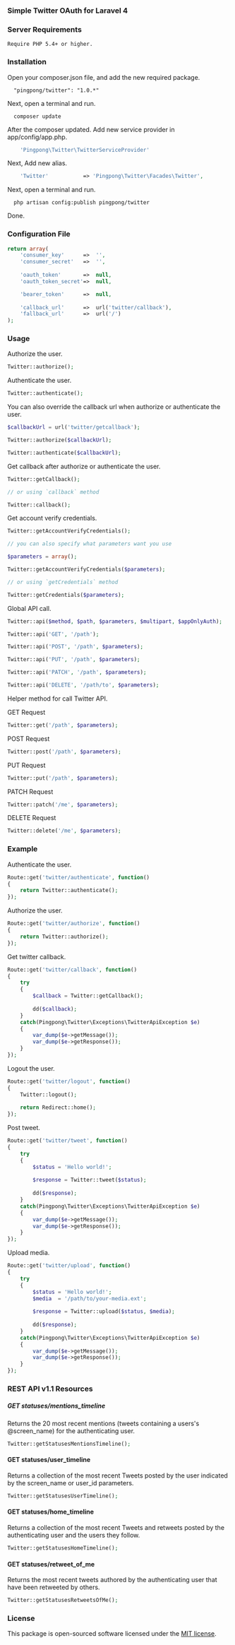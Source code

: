 ### Simple Twitter OAuth for Laravel 4

### Server Requirements

    Require PHP 5.4+ or higher.
    
### Installation

Open your composer.json file, and add the new required package.

```
  "pingpong/twitter": "1.0.*" 
```

Next, open a terminal and run.

```
  composer update 
```

After the composer updated. Add new service provider in app/config/app.php.

```php
	'Pingpong\Twitter\TwitterServiceProvider'
```

Next, Add new alias.

```php
    'Twitter'           => 'Pingpong\Twitter\Facades\Twitter',
```

Next, open a terminal and run.

```
  php artisan config:publish pingpong/twitter 
```

Done.

### Configuration File

```php
return array(
	'consumer_key'		=>	'',
	'consumer_secret'	=>  '',
	
	'oauth_token'		=>	null,
	'oauth_token_secret'=>  null,

	'bearer_token'		=>	null,
	
	'callback_url'		=>  url('twitter/callback'),
    'fallback_url'      =>  url('/')
);
```

### Usage

Authorize the user.

```php
Twitter::authorize();
```

Authenticate the user.

```php
Twitter::authenticate();
```

You can also override the callback url when authorize or authenticate the user.

```php
$callbackUrl = url('twitter/getcallback');

Twitter::authorize($callbackUrl);

Twitter::authenticate($callbackUrl);
```

Get callback after authorize or authenticate the user.

```php
Twitter::getCallback();

// or using `callback` method

Twitter::callback();
```

Get account verify credentials.

```php
Twitter::getAccountVerifyCredentials();

// you can also specify what parameters want you use

$parameters = array();

Twitter::getAccountVerifyCredentials($parameters);

// or using `getCredentials` method

Twitter::getCredentials($parameters);
```

Global API call. 

```php
Twitter::api($method, $path, $parameters, $multipart, $appOnlyAuth);

Twitter::api('GET', '/path');

Twitter::api('POST', '/path', $parameters);

Twitter::api('PUT', '/path', $parameters);

Twitter::api('PATCH', '/path', $parameters);

Twitter::api('DELETE', '/path/to', $parameters);
```

Helper method for call Twitter API.

GET Request
```php
Twitter::get('/path', $parameters);
```

POST Request
```php
Twitter::post('/path', $parameters);
```

PUT Request
```php
Twitter::put('/path', $parameters);
```

PATCH Request
```php
Twitter::patch('/me', $parameters);
```

DELETE Request
```php
Twitter::delete('/me', $parameters);
```

### Example

Authenticate the user.
```php
Route::get('twitter/authenticate', function()
{
    return Twitter::authenticate();
});
```

Authorize the user.
```php
Route::get('twitter/authorize', function()
{
    return Twitter::authorize();
});
```

Get twitter callback.
```php
Route::get('twitter/callback', function()
{
    try
    {
        $callback = Twitter::getCallback();
        
        dd($callback);
    }
    catch(Pingpong\Twitter\Exceptions\TwitterApiException $e)
    {
        var_dump($e->getMessage());
        var_dump($e->getResponse());
    }
});
```

Logout the user.
```php
Route::get('twitter/logout', function()
{
    Twitter::logout();
    
    return Redirect::home();
});
```

Post tweet.
```php
Route::get('twitter/tweet', function()
{
    try
    {
        $status = 'Hello world!';
        
        $response = Twitter::tweet($status);
        
        dd($response);
    }
    catch(Pingpong\Twitter\Exceptions\TwitterApiException $e)
    {
        var_dump($e->getMessage());
        var_dump($e->getResponse());
    }
});
```

Upload media.
```php
Route::get('twitter/upload', function()
{
    try
    {
        $status = 'Hello world!';
        $media  = '/path/to/your-media.ext';
        
        $response = Twitter::upload($status, $media);
        
        dd($response);
    }
    catch(Pingpong\Twitter\Exceptions\TwitterApiException $e)
    {
        var_dump($e->getMessage());
        var_dump($e->getResponse());
    }
});
```

### REST API v1.1 Resources

##### GET statuses/mentions_timeline

Returns the 20 most recent mentions (tweets containing a users's @screen_name) for the authenticating user.

```php
Twitter::getStatusesMentionsTimeline();
```

#### GET statuses/user_timeline

Returns a collection of the most recent Tweets posted by the user indicated by the screen_name or user_id parameters.

```php
Twitter::getStatusesUserTimeline();
```
#### GET statuses/home_timeline

Returns a collection of the most recent Tweets and retweets posted by the authenticating user and the users they follow. 

```php
Twitter::getStatusesHomeTimeline();
```
#### GET statuses/retweet_of_me

Returns the most recent tweets authored by the authenticating user that have been retweeted by others. 

```php
Twitter::getStatusesRetweetsOfMe();
```
### License

This package is open-sourced software licensed under the [MIT license](http://opensource.org/licenses/MIT).
